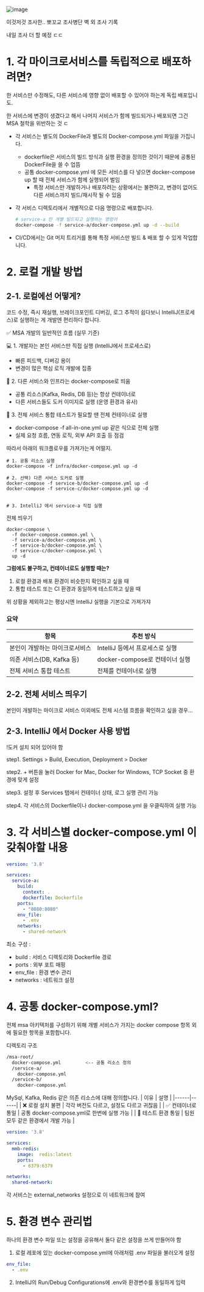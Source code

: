![image](https://github.com/user-attachments/assets/093c4ff0-e0e9-4902-9a3e-73eb8329e42c)

이것저것 조사한.. 뽀꼬교 조사병단 벽 외 조사 기록

내일 조사 더 할 예정 ㄷㄷ


# 1. 각 마이크로서비스를 독립적으로 배포하려면?
한 서비스만 수정해도, 다른 서비스에 영향 없이 배포할 수 있어야 하는게 독립 배포입니도.

한 서비스에 변경이 생겼다고 해서 나머지 서비스가 함께 빌드되거나 배포되면 그건 MSA 철학을 위반하는 것 ㄷ

- 각 서비스는 별도의 DockerFile과 별도의 Docker-compose.yml 파일을 가집니다.
  - dockerfile은 서비스의 빌드 방식과 실행 환경을 정의한 것이기 때문에 공통된 DockerFile을 쓸 수 업뜸
  - 공통 docker-compose.yml 에 모든 서비스를 다 넣으면 docker-compose up 할 때 전체 서비스가 함께 실행되어 벌임
    - 특정 서비스만 개발하거나 배포하려는 상황에서는 불편하고, 변경이 없어도 다른 서비스까지 빌드/재시작 될 수 있음
      
- 각 서비스 디렉토리에서 개별적으로 다음 명령으로 배포합니다.

  ```bash
  # service-a 만 개별 빌드되고 실행하는 명령어
  docker-compose -f service-a/docker-compose.yml up -d --build
  ```

- CI/CD에서는 Git 머지 트리거를 통해 특정 서비스만 빌드 & 배포 할 수 있게 작업합니다.


# 2. 로컬 개발 방법
## 2-1. 로컬에선 어떻게?
코드 수정, 즉시 재실행, 브레이크포인트 디버깅, 로그 추적이 쉽다보니 IntelliJ(프로세스)로 실행하는 게 개발엔 편리하다 합니다.

✅ MSA 개발의 일반적인 흐름 (실무 기준)

💻 1. 개발자는 본인 서비스만 직접 실행 (IntelliJ에서 프로세스로)
- 빠른 피드백, 디버깅 용이
- 변경이 많은 핵심 로직 개발에 집중

🧱 2. 다른 서비스와 인프라는 docker-compose로 띄움
- 공통 리소스(Kafka, Redis, DB 등)는 항상 컨테이너로
- 다른 서비스들도 도커 이미지로 실행 (운영 환경과 유사)

🧪 3. 전체 서비스 통합 테스트가 필요할 땐 전체 컨테이너로 실행
- docker-compose -f all-in-one.yml up 같은 식으로 전체 실행
- 실제 요청 흐름, 연동 로직, 외부 API 호출 등 점검

따라서 아래의 워크플로우를 가져가는게 어떨지.
```
# 1. 공통 리소스 실행
docker-compose -f infra/docker-compose.yml up -d

# 2. 선택) 다른 서비스 도커로 실행
docker-compose -f service-b/docker-compose.yml up -d
docker-compose -f service-c/docker-compose.yml up -d


# 3. IntelliJ 에서 service-a 직접 실행
```

전체 띄우기
```
docker-compose \
  -f docker-compose.common.yml \
  -f service-a/docker-compose.yml \
  -f service-b/docker-compose.yml \
  -f service-c/docker-compose.yml \
  up -d

```


**그럼에도 불구하고, 컨테이너로도 실행할 때는?**
1. 로컬 환경과 배포 환경이 비슷한지 확인하고 싶을 때
2. 통합 테스트 또는 CI 환경과 동일하게 테스트하고 싶을 때

위 상황을 제외하고는 평상시엔 IntelliJ 실행을 기본으로 가져가쟈

### 요약
| 항목 | 추천 방식 |
|------|------------|
| 본인이 개발하는 마이크로서비스 | IntelliJ 등에서 프로세스로 실행 |
| 의존 서비스(DB, Kafka 등) | docker-compose로 컨테이너 실행 |
| 전체 서비스 통합 테스트 | 전체를 컨테이너로 실행 |

## 2-2. 전체 서비스 띄우기
본인이 개발하는 마이크로 서비스 이외에도 전체 시스템 흐름을 확인하고 싶을 경우...


## 2-3. IntelliJ 에서 Docker 사용 방법

!도커 설치 되어 있어야 함

step1. Settings > Build, Execution, Deployment > Docker

step2. + 버튼을 눌러 Docker for Mac, Docker for Windows, TCP Socket 중 환경에 맞게 설정

step3. 설정 후 Services 탭에서 컨테이너 상태, 로그 실행 관리 가능

step4. 각 서비스의 Dockerfile이나 docker-compose.yml 을 우클릭하여 실행 가능


# 3. 각 서비스별 docker-compose.yml 이 갖춰야할 내용
```yaml
version: '3.8'

services:
  service-a:
    build:
      context: .
      dockerfile: Dockerfile
    ports:
      - "8080:8080"
    env_file:
      - .env
    networks:
      - shared-network

```
최소 구성 : 
- build : 서비스 디렉토리와 Dockerfile 경로
- ports : 외부 포트 매핑
- env_file : 환경 변수 관리
- networks : 네트워크 설정


# 4. 공통 docker-compose.yml?
전체 msa 아키텍처를 구성하기 위해 개별 서비스가 가지는 docker compose 항목 외에 필요한 항목을 포함합니다.

디렉토리 구조
```bash
/msa-root/
  docker-compose.yml         <-- 공통 리소스 정의
  /service-a/
    docker-compose.yml
  /service-b/
    docker-compose.yml

```

MySql, Kafka, Redis 같은 의존 리소스에 대해 정의합니다.
| 이유 | 설명 |
|------|------|
| ❌ 로컬 설치 불편 | 각각 버전도 다르고, 설정도 다르고 귀찮음 |
| ✅ 컨테이너로 통일 | 공통 docker-compose.yml로 한번에 실행 가능 |
| 🧪 테스트 환경 통일 | 팀원 모두 같은 환경에서 개발 가능 |


```yaml
version: '3.8'

services:
  mmb-redis:
    image:  redis:latest
    ports:
      - 6379:6379

networks:
  shared-network:

```
각 서비스는 external_networks 설정으로 이 네트워크에 참여




# 5. 환경 변수 관리법
하나의 환경 변수 파일 또는 설정을 공유해서 둘다 같은 설정을 쓰게 만들어야 함
1. 로컬 레포에 있는 docker-compose.yml에 아래처럼 .env 파일을 불러오게 설정
```yaml
env_file:
  - .env
```
2. IntelliJ의 Run/Debug Configurations에 .env와 환경변수를 동일하게 입력
